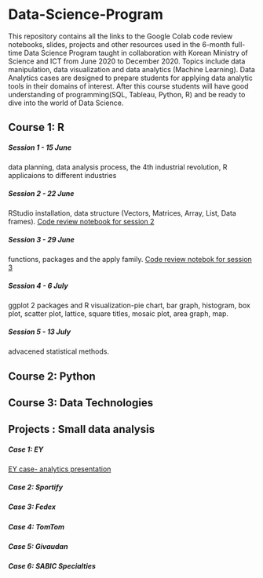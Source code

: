 # Data-Science-Program 

This repository contains all the links to the Google Colab code review notebooks, slides, projects and other resources used in the 6-month full-time Data Science 
Program taught in collaboration with Korean Ministry of Science and ICT from June 2020 to December 2020.
Topics include data manipulation, data visualization and data analytics (Machine Learning). Data Analytics cases are designed 
to prepare students for applying data analytic tools in their domains of interest. After this course students will have good understanding 
of programming(SQL, Tableau, Python, R) and be ready to dive into the world of Data Science. 

## Course 1: R 

##### Session 1 - 15 June
data planning, data analysis process, the 4th industrial revolution, R applicaions to different industries 

##### Session 2 - 22 June
RStudio installation, data structure (Vectors, Matrices, Array, List, Data frames). [Code review notebook for session 2](https://colab.research.google.com/drive/185vcHJzAKCbko37MG-QkcxoiIkRZDANT#scrollTo=gMKQCwNglkHe)

##### Session 3 - 29 June
functions, packages and the apply family. [Code review notebok for session 3](https://colab.research.google.com/drive/1l6TG8E5Mjm7pyRmXjahZRtAwlUO5twGy#scrollTo=4qYrAjhK4I3L&uniqifier=2)

##### Session 4 - 6 July
ggplot 2 packages and R visualization-pie chart, bar graph, histogram, box plot, scatter plot, lattice, square titles, mosaic plot, area graph, map.
 
##### Session 5 - 13 July 
advacened statistical methods.


## Course 2: Python 

## Course 3: Data Technologies 

## Projects : Small data analysis 

##### Case 1: EY 
[EY case- analytics presentation](https://colab.research.google.com/drive/1d0jfqrtZSD5Zk2A6Qx802bhI2FBzhnMi#scrollTo=yEx4m4lmDe-4) 

##### Case 2: Sportify 
##### Case 3: Fedex 
##### Case 4: TomTom 
##### Case 5: Givaudan 
##### Case 6: SABIC Specialties 
